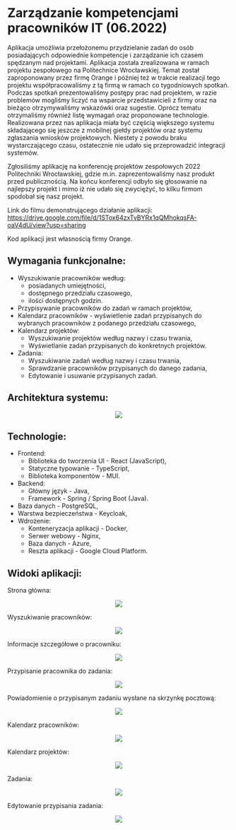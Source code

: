# Zarządzanie kompetencjami pracowników IT (06.2022)
Aplikacja umożliwia przełożonemu przydzielanie zadań do osób posiadających odpowiednie kompetencje i zarządzanie ich czasem spędzanym nad projektami. Aplikacja została zrealizowana w ramach projektu zespołowego na Politechnice Wrocławskiej. Temat został zaproponowany przez firmę Orange i później też w trakcie realizacji tego projektu współpracowaliśmy z tą firmą w ramach co tygodniowych spotkań. Podczas spotkań prezentowaliśmy postępy prac nad projektem, w razie problemów mogliśmy liczyć na wsparcie przedstawicieli z firmy oraz na bieżąco otrzymywaliśmy wskazówki oraz sugestie. Oprócz tematu otrzymaliśmy również listę wymagań oraz proponowane technologie. Realizowana przez nas aplikacja miała być częścią większego systemu składającego się jeszcze z mobilnej giełdy projektów oraz systemu zgłaszania wniosków projektowych. Niestety z powodu braku wystarczającego czasu, ostatecznie nie udało się przeprowadzić integracji systemów.

Zgłosiliśmy aplikację na konferencję projektów zespołowych 2022 Politechniki Wrocławskiej, gdzie m.in. zaprezentowaliśmy nasz produkt przed publicznością. Na końcu konferencji odbyło się głosowanie na najlepszy projekt i mimo iż nie udało się zwyciężyć, to kilku firmom spodobał się nasz projekt.

Link do filmu demonstrującego działanie aplikacji: https://drive.google.com/file/d/1STox64zxTvBYRx1qQMhokqsFA-oaV4dU/view?usp=sharing

Kod aplikacji jest własnością firmy Orange.

## Wymagania funkcjonalne:
* Wyszukiwanie pracowników według:
    * posiadanych umiejętności,
    * dostępnego przedziału czasowego,
    * ilości dostępnych godzin.
* Przypisywanie pracowników do zadań w ramach projektów,
* Kalendarz pracowników - wyświetlenie zadań przypisanych do wybranych pracowników z podanego przedziału czasowego,
* Kalendarz projektów:
    * Wyszukiwanie projektów według nazwy i czasu trwania,
    * Wyświetlanie zadań przypisanych do konkretnych projektów.
* Zadania:
    * Wyszukiwanie zadań według nazwy i czasu trwania,
    * Sprawdzanie pracowników przypisanych do danego zadania,
    * Edytowanie i usuwanie przypisanych zadań.

## Architektura systemu:
<p align="center">
    <img src="img/architektura.png">
</p>

## Technologie:
* Frontend:
    * Biblioteka do tworzenia UI - React (JavaScript),
    * Statyczne typowanie - TypeScript,
    * Biblioteka komponentów - MUI.
* Backend:
    * Główny język - Java,
    * Framework - Spring / Spring Boot (Java).
* Baza danych - PostgreSQL,
* Warstwa bezpieczeństwa - Keycloak,
* Wdrożenie:
    * Konteneryzacja aplikacji - Docker,
    * Serwer webowy - Nginx,
    * Baza danych - Azure,
    * Reszta aplikacji - Google Cloud Platform.

## Widoki aplikacji:
Strona główna:
<p align="center">
    <img src="img/strona-glowna.png">
</p>

Wyszukiwanie pracowników:
<p align="center">
    <img src="img/wyszukiwanie-pracownikow.png">
</p>

Informacje szczegółowe o pracowniku:
<p align="center">
    <img src="img/informacje-o-pracowniku.png">
</p>

Przypisanie pracownika do zadania:
<p align="center">
    <img src="img/przypisywanie-pracownika.png">
</p>

Powiadomienie o przypisanym zadaniu wysłane na skrzynkę pocztową:
<p align="center">
    <img src="img/email.png">
</p>

Kalendarz pracowników:
<p align="center">
    <img src="img/kalendarz-pracownikow.png">
</p>

Kalendarz projektów:
<p align="center">
    <img src="img/kalendarz-projektow.png">
</p>

Zadania:
<p align="center">
    <img src="img/zadania.png">
</p>

Edytowanie przypisania zadania:
<p align="center">
    <img src="img/edytowanie-przypisania.png">
</p>
